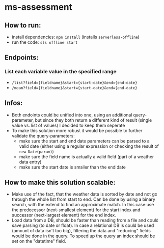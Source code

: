 # ms-assessment
## How to run:
- install dependencies: `npm install` (installs `serverless-offline`)
- run the code: `sls offline start`

## Endpoints:
### List each variable value in the specified range
- `/list?field={fieldname}&start={start-date}&end={end-date}`
- `/mean?field={fieldname}&start={start-date}&end={end-date}`

## Infos:
- Both endoints could be unified into one, using an additional query-parameter, but since they both return a different kind of result (single value vs. list of values) I decided to keep them seperate
- To make this solution more robust it would be possible to further validate the query-parameters:
  - make sure the start and end date parameters can be parsed to a valid date (either using a regular expression or checking the result of `new Date(param)`)
  - make sure the field name is actually a valid field (part of a weather data entry)  
  - make sure the start date is smaller than the end date

## How to make this solution scalable:
- Make use of the fact, that the weather data is sorted by date and not go through the whole list from start to end. Can be done by using a binary search, with the extend to find an approximate match. In this case use the predecessor (next-smallest element) for the start index and successor (next-largest element) for the end index.
- Load data from a DB, should be faster than reading from a file and could save parsing (to date or float). In case a relational DB is could be used (amount of data isn't too big), filtering the data and "reducing" fields would be done in the query. To speed up the query an index should be set on the "datetime" field.